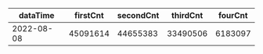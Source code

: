 |dataTime|firstCnt|secondCnt|thirdCnt|fourCnt|
|-|-|-|-|-|
|2022-08-08|45091614|44655383|33490506|6183097|